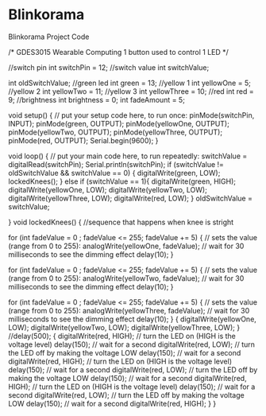 # Blinkorama
Blinkorama Project Code

/* GDES3015 Wearable Computing
   1 button used to control 1 LED
*/

//switch pin
int switchPin = 12;
//switch value
int switchValue;

int oldSwitchValue;
//green led
int green = 13;
//yellow 1
int yellowOne = 5;
//yellow 2
int yellowTwo = 11;
//yellow 3
int yellowThree = 10;
//red
int red = 9;
//brightness
int brightness = 0;
int fadeAmount = 5;

void setup() {
  // put your setup code here, to run once:
  pinMode(switchPin, INPUT);
  pinMode(green, OUTPUT);
  pinMode(yellowOne, OUTPUT);
  pinMode(yellowTwo, OUTPUT);
  pinMode(yellowThree, OUTPUT);
  pinMode(red, OUTPUT);
  Serial.begin(9600);
}

void loop() {
  // put your main code here, to run repeatedly:
  switchValue = digitalRead(switchPin);
  Serial.println(switchPin);
  if (switchValue != oldSwitchValue && switchValue == 0) {
    digitalWrite(green, LOW);
    lockedKnees();
  } else if (switchValue == 1){
    digitalWrite(green, HIGH);
    digitalWrite(yellowOne, LOW);
    digitalWrite(yellowTwo, LOW);
    digitalWrite(yellowThree, LOW);
    digitalWrite(red, LOW);
  }
  oldSwitchValue = switchValue;

}
void lockedKnees() {
  //sequence that happens when knee is stright

  for (int fadeValue = 0 ; fadeValue <= 255; fadeValue += 5) {
    // sets the value (range from 0 to 255):
    analogWrite(yellowOne, fadeValue);
    // wait for 30 milliseconds to see the dimming effect
    delay(10);
  }
  
  for (int fadeValue = 0 ; fadeValue <= 255; fadeValue += 5) {
    // sets the value (range from 0 to 255):
    analogWrite(yellowTwo, fadeValue);
    // wait for 30 milliseconds to see the dimming effect
    delay(10);
  }
  
  for (int fadeValue = 0 ; fadeValue <= 255; fadeValue += 5) {
    // sets the value (range from 0 to 255):
    analogWrite(yellowThree, fadeValue);
    // wait for 30 milliseconds to see the dimming effect
    delay(10);
  }
 {
  digitalWrite(yellowOne, LOW);
  digitalWrite(yellowTwo, LOW);
  digitalWrite(yellowThree, LOW);
 }
  //delay(500);
{
  digitalWrite(red, HIGH);   // turn the LED on (HIGH is the voltage level)
  delay(150);                       // wait for a second
  digitalWrite(red, LOW);    // turn the LED off by making the voltage LOW
  delay(150);                       // wait for a second
digitalWrite(red, HIGH);   // turn the LED on (HIGH is the voltage level)
  delay(150);                       // wait for a second
  digitalWrite(red, LOW);    // turn the LED off by making the voltage LOW
  delay(150);                       // wait for a second
  digitalWrite(red, HIGH);   // turn the LED on (HIGH is the voltage level)
  delay(150);                       // wait for a second
  digitalWrite(red, LOW);    // turn the LED off by making the voltage LOW
  delay(150);                       // wait for a second
  digitalWrite(red, HIGH);
}
}

